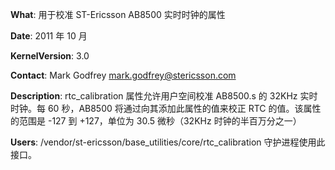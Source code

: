 **What**: 用于校准 ST-Ericsson AB8500 实时时钟的属性

**Date**: 2011 年 10 月

**KernelVersion**: 3.0

**Contact**: Mark Godfrey <mark.godfrey@stericsson.com>

**Description**: rtc_calibration 属性允许用户空间校准 AB8500.s 的 32KHz 实时时钟。每 60 秒，AB8500 将通过向其添加此属性的值来校正 RTC 的值。该属性的范围是 -127 到 +127，单位为 30.5 微秒（32KHz 时钟的半百万分之一）

**Users**: /vendor/st-ericsson/base_utilities/core/rtc_calibration 守护进程使用此接口。